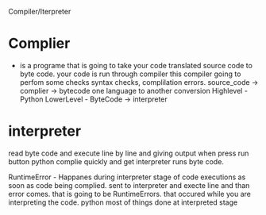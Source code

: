 Compiler/Iterpreter

# Complier
- is a programe that is going to take your code translated source code to
  byte code. your code is run through compiler this compiler going to 
  perfom some checks syntax checks, complilation errors.
  source_code -> complier -> bytecode
  one language to another conversion
  Highlevel - Python
  LowerLevel - ByteCode -> interpreter

# interpreter
read byte code and execute line by line and giving output
when press run button python complie quickly and get interpreter
runs byte code.

RuntimeError - Happanes during interpreter stage of code executions
as soon as code being complied. sent to interpreter and execte line
and than error comes. that is going to be RuntimeErrors. that occured
while you are interpreting the code. 
python most of things done at interpreted stage




